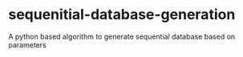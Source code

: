 # sequenitial-database-generation
A python based algorithm to generate sequential database based on parameters 
